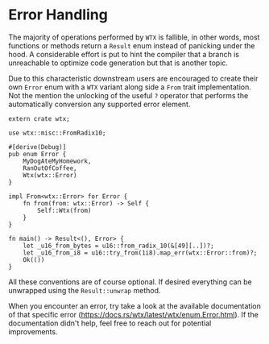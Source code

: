 # Error Handling

The majority of operations performed by `WTX` is fallible, in other words, most functions or methods return a `Result` enum instead of panicking under the hood. A considerable effort is put to hint the compiler that a branch is unreachable to optimize code generation but that is another topic.

Due to this characteristic downstream users are encouraged to create their own `Error` enum with a `WTX` variant along side a `From` trait implementation. Not the mention the unlocking of the useful `?` operator that performs the automatically conversion any supported error element.

```rust,edition2024
extern crate wtx;

use wtx::misc::FromRadix10;

#[derive(Debug)]
pub enum Error {
    MyDogAteMyHomework,
    RanOutOfCoffee,
    Wtx(wtx::Error)
}

impl From<wtx::Error> for Error {
    fn from(from: wtx::Error) -> Self {
        Self::Wtx(from)
    }
}

fn main() -> Result<(), Error> {
    let _u16_from_bytes = u16::from_radix_10(&[49][..])?;
    let _u16_from_i8 = u16::try_from(1i8).map_err(wtx::Error::from)?;
    Ok(())
}
```

All these conventions are of course optional. If desired everything can be unwrapped using the `Result::unwrap` method.

When you encounter an error, try take a look at the available documentation of that specific error (<https://docs.rs/wtx/latest/wtx/enum.Error.html>). If the documentation didn't help, feel free to reach out for potential improvements.

